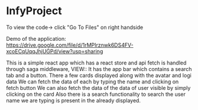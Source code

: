 # InfyProject
To view the code-> click "Go To Files" on right handside

Demo of the application:
https://drive.google.com/file/d/1rMPIrznwk6DS4FV-xcoECqUqqJhjUGPd/view?usp=sharing

This is a simple react app which has a react store and api fetch is handled through saga middleware,
VIEW::
It has the app bar which contains a search tab and a button.
There a few cards displayed along with the avatar and logi data
We can fetch the data of each by typing the name and clicking on fetch button
We can also fetch the data of the data of user visible by simply clicking on the card
Also there is a search functionality to search the user name we are typing is present in the already displayed.

